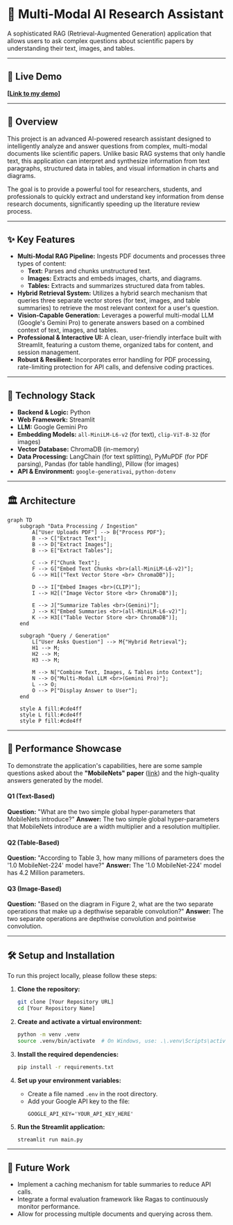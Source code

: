 # 🔬 Multi-Modal AI Research Assistant

A sophisticated RAG (Retrieval-Augmented Generation) application that allows users to ask complex questions about scientific papers by understanding their text, images, and tables.

---

## 🚀 Live Demo

**[[Link to my demo](https://multi-modal-paper-researcher-273nz6kecdpyxzemmwl8qb.streamlit.app/)]**

---

## 🌟 Overview

This project is an advanced AI-powered research assistant designed to intelligently analyze and answer questions from complex, multi-modal documents like scientific papers. Unlike basic RAG systems that only handle text, this application can interpret and synthesize information from text paragraphs, structured data in tables, and visual information in charts and diagrams.

The goal is to provide a powerful tool for researchers, students, and professionals to quickly extract and understand key information from dense research documents, significantly speeding up the literature review process.

---

## ✨ Key Features

* **Multi-Modal RAG Pipeline:** Ingests PDF documents and processes three types of content:
    * **Text:** Parses and chunks unstructured text.
    * **Images:** Extracts and embeds images, charts, and diagrams.
    * **Tables:** Extracts and summarizes structured data from tables.
* **Hybrid Retrieval System:** Utilizes a hybrid search mechanism that queries three separate vector stores (for text, images, and table summaries) to retrieve the most relevant context for a user's question.
* **Vision-Capable Generation:** Leverages a powerful multi-modal LLM (Google's Gemini Pro) to generate answers based on a combined context of text, images, and tables.
* **Professional & Interactive UI:** A clean, user-friendly interface built with Streamlit, featuring a custom theme, organized tabs for content, and session management.
* **Robust & Resilient:** Incorporates error handling for PDF processing, rate-limiting protection for API calls, and defensive coding practices.

---

## 🔧 Technology Stack

* **Backend & Logic:** Python
* **Web Framework:** Streamlit
* **LLM:** Google Gemini Pro
* **Embedding Models:** `all-MiniLM-L6-v2` (for text), `clip-ViT-B-32` (for images)
* **Vector Database:** ChromaDB (in-memory)
* **Data Processing:** LangChain (for text splitting), PyMuPDF (for PDF parsing), Pandas (for table handling), Pillow (for images)
* **API & Environment:** `google-generativai`, `python-dotenv`

---

## 🏛️ Architecture

```mermaid
graph TD
    subgraph "Data Processing / Ingestion"
        A["User Uploads PDF"] --> B{"Process PDF"};
        B --> C["Extract Text"];
        B --> D["Extract Images"];
        B --> E["Extract Tables"];

        C --> F["Chunk Text"];
        F --> G["Embed Text Chunks <br>(all-MiniLM-L6-v2)"];
        G --> H1[("Text Vector Store <br> ChromaDB")];

        D --> I["Embed Images <br>(CLIP)"];
        I --> H2[("Image Vector Store <br> ChromaDB")];

        E --> J["Summarize Tables <br>(Gemini)"];
        J --> K["Embed Summaries <br>(all-MiniLM-L6-v2)"];
        K --> H3[("Table Vector Store <br> ChromaDB")];
    end

    subgraph "Query / Generation"
        L["User Asks Question"] --> M{"Hybrid Retrieval"};
        H1 --> M;
        H2 --> M;
        H3 --> M;

        M --> N["Combine Text, Images, & Tables into Context"];
        N --> O{"Multi-Modal LLM <br>(Gemini Pro)"};
        L --> O;
        O --> P["Display Answer to User"];
    end

    style A fill:#cde4ff
    style L fill:#cde4ff
    style P fill:#cde4ff
````

---

## 🎯 Performance Showcase

To demonstrate the application's capabilities, here are some sample questions asked about the **"MobileNets" paper** ([link](https://arxiv.org/pdf/1704.04861)) and the high-quality answers generated by the model.

#### Q1 (Text-Based)
**Question:** "What are the two simple global hyper-parameters that MobileNets introduce?"
**Answer:** The two simple global hyper-parameters that MobileNets introduce are a width multiplier and a resolution multiplier.

#### Q2 (Table-Based)
**Question:** "According to Table 3, how many millions of parameters does the '1.0 MobileNet-224' model have?"
**Answer:** The '1.0 MobileNet-224' model has 4.2 Million parameters.

#### Q3 (Image-Based)
**Question:** "Based on the diagram in Figure 2, what are the two separate operations that make up a depthwise separable convolution?"
**Answer:** The two separate operations are depthwise convolution and pointwise convolution.

---

## 🛠️ Setup and Installation

To run this project locally, please follow these steps:

1.  **Clone the repository:**
    ```bash
    git clone [Your Repository URL]
    cd [Your Repository Name]
    ```

2.  **Create and activate a virtual environment:**
    ```bash
    python -m venv .venv
    source .venv/bin/activate  # On Windows, use: .\.venv\Scripts\activate
    ```

3.  **Install the required dependencies:**
    ```bash
    pip install -r requirements.txt
    ```

4.  **Set up your environment variables:**
    * Create a file named `.env` in the root directory.
    * Add your Google API key to the file:
        ```
        GOOGLE_API_KEY='YOUR_API_KEY_HERE'
        ```

5.  **Run the Streamlit application:**
    ```bash
    streamlit run main.py
    ```

---

## 🔮 Future Work

* Implement a caching mechanism for table summaries to reduce API calls.
* Integrate a formal evaluation framework like Ragas to continuously monitor performance.
* Allow for processing multiple documents and querying across them.
